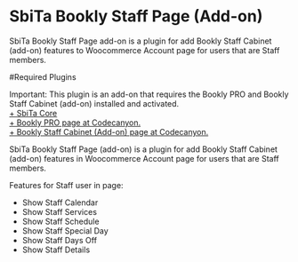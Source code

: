 # SbiTa Bookly Staff Page (Add-on)

SbiTa Bookly Staff Page add-on is a plugin for add Bookly Staff Cabinet (add-on) features to Woocommerce Account page for users that are Staff members.

#Required Plugins

Important: This plugin is an add-on that requires the Bookly PRO and Bookly Staff Cabinet (add-on) installed and activated.<br/>
<a href="https://wordpress.org/plugins/sbita/">+ SbiTa Core</a><br/>
<a href="https://codecanyon.net/item/bookly-booking-plugin-responsive-appointment-booking-and-scheduling/7226091">+ Bookly PRO page at Codecanyon.</a><br/>
<a href="https://codecanyon.net/item/bookly-staff-cabinet-addon/20005540">+ Bookly Staff Cabinet (Add-on) page at Codecanyon.</a>
<br/>

SbiTa Bookly Staff Page (add-on) is a plugin for add Bookly Staff Cabinet (add-on) features in Woocommerce Account page for users that are Staff members.

Features for Staff user in page:
* Show Staff Calendar
* Show Staff Services
* Show Staff Schedule
* Show Staff Special Day
* Show Staff Days Off
* Show Staff Details 

